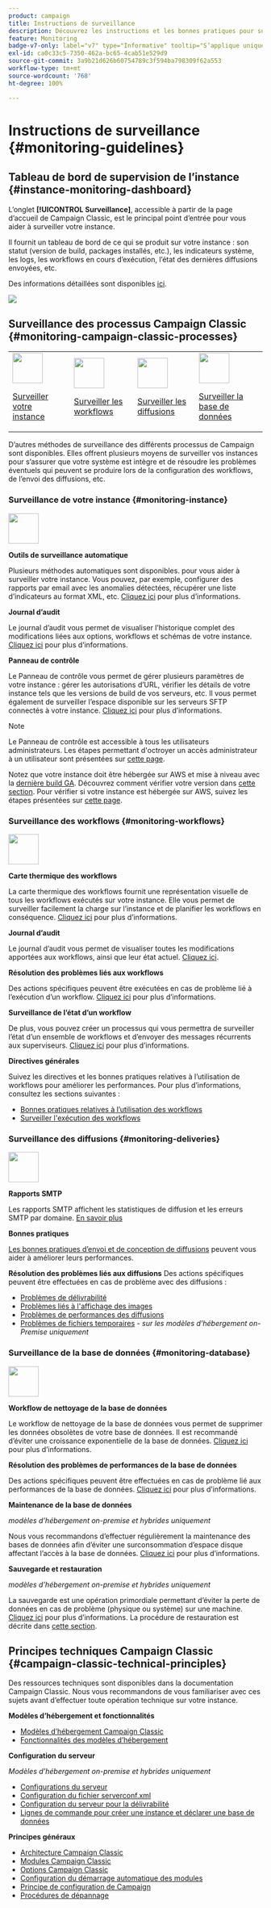 ```yaml
---
product: campaign
title: Instructions de surveillance
description: Découvrez les instructions et les bonnes pratiques pour surveiller les instances et les processus Campaign.
feature: Monitoring
badge-v7-only: label="v7" type="Informative" tooltip="S’applique uniquement à Campaign Classic v7"
exl-id: ca0c33c5-7350-462a-bc65-4cab51e529d9
source-git-commit: 3a9b21d626b60754789c3f594ba798309f62a553
workflow-type: tm+mt
source-wordcount: '768'
ht-degree: 100%

---
```


# Instructions de surveillance {#monitoring-guidelines}



## Tableau de bord de supervision de l’instance {#instance-monitoring-dashboard}

L’onglet **[!UICONTROL Surveillance]**, accessible à partir de la page d’accueil de Campaign Classic, est le principal point d’entrée pour vous aider à surveiller votre instance.

Il fournit un tableau de bord de ce qui se produit sur votre instance : son statut (version de build, packages installés, etc.), les indicateurs système, les logs, les workflows en cours d’exécution, l’état des dernières diffusions envoyées, etc.

Des informations détaillées sont disponibles [ici](../../production/using/monitoring-processes.md).

![](assets/monitoring_tab.png)

## Surveillance des processus Campaign Classic {#monitoring-campaign-classic-processes}

<table>
<tr><td><img src="assets/do-not-localize/icon_system.svg" width="60px"><p><a href="#monitoring-instance">Surveiller votre instance</a></p></td>
<td><img src="assets/do-not-localize/icon_workflows.svg" width="60px"><p><a href="#monitoring-workflows">Surveiller les workflows</a></p></td>
<td><img src="assets/do-not-localize/icon_send.svg" width="60px"><p><a href="#monitoring-deliveries">Surveiller les diffusions</a></p></td>
<td><img src="assets/do-not-localize/icon_database.svg" width="60px"><p><a href="#monitoring-database">Surveiller la base de données</a></p></td></tr>
</table>

D’autres méthodes de surveillance des différents processus de Campaign sont disponibles. Elles offrent plusieurs moyens de surveiller vos instances pour s’assurer que votre système est intègre et de résoudre les problèmes éventuels qui peuvent se produire lors de la configuration des workflows, de l’envoi des diffusions, etc.

### Surveillance de votre instance {#monitoring-instance}

<img src="assets/do-not-localize/icon_system.svg" width="60px">

**Outils de surveillance automatique**

Plusieurs méthodes automatiques sont disponibles. pour vous aider à surveiller votre instance. Vous pouvez, par exemple, configurer des rapports par email avec les anomalies détectées, récupérer une liste d’indicateurs au format XML, etc. [Cliquez ici](../../production/using/monitoring-processes.md#automatic-monitoring) pour plus d’informations.

**Journal d’audit**

Le journal d’audit vous permet de visualiser l’historique complet des modifications liées aux options, workflows et schémas de votre instance. [Cliquez ici](../../production/using/audit-trail.md) pour plus d’informations.

**Panneau de contrôle**

Le Panneau de contrôle vous permet de gérer plusieurs paramètres de votre instance : gérer les autorisations d’URL, vérifier les détails de votre instance tels que les versions de build de vos serveurs, etc. Il vous permet également de surveiller l’espace disponible sur les serveurs SFTP connectés à votre instance. [Cliquez ici](https://experienceleague.adobe.com/docs/control-panel/using/control-panel-home.html?lang=fr) pour plus d’informations.

>[!NOTE]
>
>Le Panneau de contrôle est accessible à tous les utilisateurs administrateurs. Les étapes permettant d&#39;octroyer un accès administrateur à un utilisateur sont présentées sur [cette page](https://experienceleague.adobe.com/docs/control-panel/using/discover-control-panel/managing-permissions.html?lang=fr#discover-control-panel).
>
>Notez que votre instance doit être hébergée sur AWS et mise à niveau avec la [dernière build GA](../../rn/using/rn-overview.md). Découvrez comment vérifier votre version dans [cette section](../../platform/using/launching-adobe-campaign.md#getting-your-campaign-version). Pour vérifier si votre instance est hébergée sur AWS, suivez les étapes présentées sur [cette page](https://experienceleague.adobe.com/docs/control-panel/using/faq.html?lang=fr).

### Surveillance des workflows {#monitoring-workflows}

<img src="assets/do-not-localize/icon_workflows.svg" width="60px">

**Carte thermique des workflows**

La carte thermique des workflows fournit une représentation visuelle de tous les workflows exécutés sur votre instance. Elle vous permet de surveiller facilement la charge sur l’instance et de planifier les workflows en conséquence. [Cliquez ici](../../workflow/using/heatmap.md) pour plus d’informations.

**Journal d’audit**

Le journal d’audit vous permet de visualiser toutes les modifications apportées aux workflows, ainsi que leur état actuel. [Cliquez ici](../../production/using/audit-trail.md).

**Résolution des problèmes liés aux workflows**

Des actions spécifiques peuvent être exécutées en cas de problème lié à l’exécution d’un workflow. [Cliquez ici](../../production/using/workflow-execution.md) pour plus d’informations.

**Surveillance de l’état d’un workflow**

De plus, vous pouvez créer un processus qui vous permettra de surveiller l’état d’un ensemble de workflows et d’envoyer des messages récurrents aux superviseurs. [Cliquez ici](../../workflow/using/supervising-workflows.md) pour plus d’informations.

**Directives générales**

Suivez les directives et les bonnes pratiques relatives à l’utilisation de workflows pour améliorer les performances. Pour plus d’informations, consultez les sections suivantes :
* [Bonnes pratiques relatives à l’utilisation des workflows](../../workflow/using/workflow-best-practices.md)
* [Surveiller l&#39;exécution des workflows](../../workflow/using/monitoring-workflow-execution.md)

### Surveillance des diffusions {#monitoring-deliveries}

<img src="assets/do-not-localize/icon_send.svg" width="60px">

**Rapports SMTP**

Les rapports SMTP affichent les statistiques de diffusion et les erreurs SMTP par domaine. [En savoir plus](../../production/using/monitoring-processes.md)

**Bonnes pratiques**

[Les bonnes pratiques d’envoi et de conception de diffusions](../../delivery/using/delivery-best-practices.md) peuvent vous aider à améliorer leurs performances.

**Résolution des problèmes liés aux diffusions**
Des actions spécifiques peuvent être effectuées en cas de problème avec des diffusions :
* [Problèmes de délivrabilité](../../production/using/performance-and-throughput-issues.md#deliverability_issues)
* [Problèmes liés à l&#39;affichage des images](../../production/using/image-display-issues.md)
* [Problèmes de performances des diffusions](../../delivery/using/delivery-performances.md)
* [Problèmes de fichiers temporaires](../../production/using/temporary-files.md) - *sur les modèles d’hébergement on-Premise uniquement*

### Surveillance de la base de données {#monitoring-database}

<img src="assets/do-not-localize/icon_database.svg" width="60px">

**Workflow de nettoyage de la base de données**

Le workflow de nettoyage de la base de données vous permet de supprimer les données obsolètes de votre base de données. Il est recommandé d’éviter une croissance exponentielle de la base de données. [Cliquez ici](../../production/using/database-cleanup-workflow.md) pour plus d’informations.

**Résolution des problèmes de performances de la base de données**

Des actions spécifiques peuvent être effectuées en cas de problème lié aux performances de la base de données. [Cliquez ici](../../production/using/database-performances.md) pour plus d’informations.

**Maintenance de la base de données**

*modèles d’hébergement on-premise et hybrides uniquement*

Nous vous recommandons d’effectuer régulièrement la maintenance des bases de données afin d’éviter une surconsommation d’espace disque affectant l’accès à la base de données. [Cliquez ici](../../production/using/recommendations.md) pour plus d’informations.

**Sauvegarde et restauration**

*modèles d’hébergement on-premise et hybrides uniquement*

La sauvegarde est une opération primordiale permettant d’éviter la perte de données en cas de problème (physique ou système) sur une machine. [Cliquez ici](../../production/using/backup.md) pour plus d’informations. La procédure de restauration est décrite dans [cette section](../../production/using/restoration.md).

## Principes techniques Campaign Classic {#campaign-classic-technical-principles}

Des ressources techniques sont disponibles dans la documentation Campaign Classic. Nous vous recommandons de vous familiariser avec ces sujets avant d’effectuer toute opération technique sur votre instance.

**Modèles d’hébergement et fonctionnalités**

* [Modèles d’hébergement Campaign Classic](../../installation/using/hosting-models.md)
* [Fonctionnalités des modèles d’hébergement](../../installation/using/capability-matrix.md)

**Configuration du serveur**

*Modèles d’hébergement on-premise et hybrides uniquement*

* [Configurations du serveur](../../installation/using/configuring-campaign-server.md)
* [Configuration du fichier serverconf.xml](../../installation/using/the-server-configuration-file.md)
* [Configuration du serveur pour la délivrabilité](../../installation/using/email-deliverability.md)
* [Lignes de commande pour créer une instance et déclarer une base de données](../../installation/using/command-lines.md)

**Principes généraux**

* [Architecture Campaign Classic](../../production/using/general-architecture.md)
* [Modules Campaign Classic](../../production/using/operating-principle.md)
* [Options Campaign Classic](../../installation/using/configuring-campaign-options.md)
* [Configuration du démarrage automatique des modules](../../production/using/administration.md)
* [Principe de configuration de Campaign](../../production/using/configuration-principle.md)
* [Procédures de dépannage](../../production/using/performance-and-throughput-issues.md)
